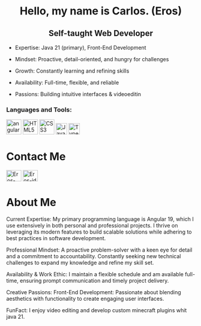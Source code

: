 <h1 align="center">Hello, my name is Carlos. (Eros)</h1>
<h2 align="center">Self-taught Web Developer</h2>
   
-  Expertise: Java 21 (primary), Front-End Development
          
-  Mindset: Proactive, detail-oriented, and hungry for challenges
           
-  Growth: Constantly learning and refining skills
           
-  Availability: Full-time, flexible, and reliable 
           
-  Passions: Building intuitive interfaces & videoeditin

<h3 align="left">Languages and Tools:</h3>
<p align="left-10px"> 
<a href="https://angular.io" target="_blank" rel="noreferrer"> <img src="https://angular.io/assets/images/logos/angular/angular.svg" alt="angular" width="40" height="40"/></a>
<a href="#" target="_blank" rel="noreferrer"><img src="https://www.w3.org/html/logo/downloads/HTML5_Logo_512.png" alt="HTML5" width="40" height="40"/></a>
<a href="#" target="_blank" rel="noreferrer"><img src="https://upload.wikimedia.org/wikipedia/commons/thumb/d/d5/CSS3_logo_and_wordmark.svg/512px-CSS3_logo_and_wordmark.svg.png" alt="CSS3" width="40" height="40"/></a>
<a href="#" target="_blank" rel="noreferrer"><img src="https://upload.wikimedia.org/wikipedia/commons/thumb/6/6a/JavaScript-logo.png/768px-JavaScript-logo.png" alt="JavaScript" width="30" height="30"/></a>
<a href="https://www.typescriptlang.org/docs/" target="_blank" rel="noreferrer"><img src="https://upload.wikimedia.org/wikipedia/commons/thumb/4/4c/Typescript_logo_2020.svg/512px-Typescript_logo_2020.svg.png" alt="TypeScript" width="30" height="30"/></a>
</p>


<h1>Contact Me</h1>
<a href="https://www.facebook.com/profile.php?id=61567436076150" target="blank"><img align="center" src="https://raw.githubusercontent.com/rahuldkjain/github-profile-readme-generator/master/src/images/icons/Social/facebook.svg" alt="Eros-img" height="30" width="40" /></a>
<a href="https://www.instagram.com/eros.175v2/" target="blank"><img align="center" src="https://raw.githubusercontent.com/rahuldkjain/github-profile-readme-generator/master/src/images/icons/Social/instagram.svg" alt="Eros-id" height="30" width="40" /></a>




 <h1>About Me</h1>
      <p>
        Current Expertise: My primary programming language is Angular 19, which
        I use extensively in both personal and professional projects. I thrive
        on leveraging its modern features to build scalable solutions while
        adhering to best practices in software development.
      </p>
      <p>
        Professional Mindset: A proactive problem-solver with a keen eye for
        detail and a commitment to accountability. Constantly seeking new
        technical challenges to expand my knowledge and refine my skill set.
      </p>
      <p>
        Availability & Work Ethic: I maintain a flexible schedule and am
        available full-time, ensuring prompt communication and timely project
        delivery.
      </p>
      <p>
        Creative Passions: Front-End Development: Passionate about blending
        aesthetics with functionality to create engaging user interfaces.
      </p>
      <p>
        FunFact: I enjoy video editing and develop custom minecraft plugins whit
        java 21.
      </p>

   

